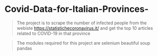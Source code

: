 # Covid-Data-for-Italian-Provinces-
> The project is to scrape the number of infected people from the webiste https://statistichecoronavirus.it/ and get the top 10 articles related to COVID-19 in that province 

> The modules required for this project are 
> selenium
> beautiful soup
> pandas
